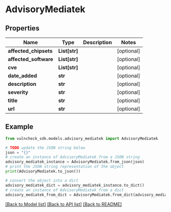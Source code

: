 # AdvisoryMediatek


## Properties

Name | Type | Description | Notes
------------ | ------------- | ------------- | -------------
**affected_chipsets** | **List[str]** |  | [optional] 
**affected_software** | **List[str]** |  | [optional] 
**cve** | **List[str]** |  | [optional] 
**date_added** | **str** |  | [optional] 
**description** | **str** |  | [optional] 
**severity** | **str** |  | [optional] 
**title** | **str** |  | [optional] 
**url** | **str** |  | [optional] 

## Example

```python
from vulncheck_sdk.models.advisory_mediatek import AdvisoryMediatek

# TODO update the JSON string below
json = "{}"
# create an instance of AdvisoryMediatek from a JSON string
advisory_mediatek_instance = AdvisoryMediatek.from_json(json)
# print the JSON string representation of the object
print(AdvisoryMediatek.to_json())

# convert the object into a dict
advisory_mediatek_dict = advisory_mediatek_instance.to_dict()
# create an instance of AdvisoryMediatek from a dict
advisory_mediatek_from_dict = AdvisoryMediatek.from_dict(advisory_mediatek_dict)
```
[[Back to Model list]](../README.md#documentation-for-models) [[Back to API list]](../README.md#documentation-for-api-endpoints) [[Back to README]](../README.md)


